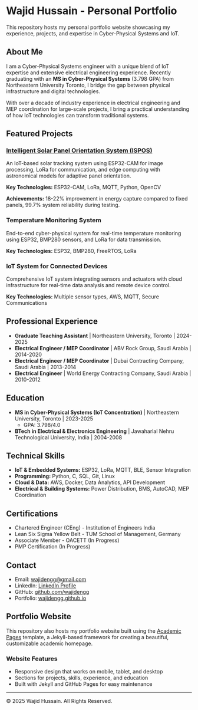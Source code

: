 # Wajid Hussain - Personal Portfolio

This repository hosts my personal portfolio website showcasing my experience, projects, and expertise in Cyber-Physical Systems and IoT.

## About Me

I am a Cyber-Physical Systems engineer with a unique blend of IoT expertise and extensive electrical engineering experience. Recently graduating with an **MS in Cyber-Physical Systems** (3.798 GPA) from Northeastern University Toronto, I bridge the gap between physical infrastructure and digital technologies.

With over a decade of industry experience in electrical engineering and MEP coordination for large-scale projects, I bring a practical understanding of how IoT technologies can transform traditional systems.

## Featured Projects

### [Intelligent Solar Panel Orientation System (ISPOS)](https://github.com/wajidengg/ispos)

An IoT-based solar tracking system using ESP32-CAM for image processing, LoRa for communication, and edge computing with astronomical models for adaptive panel orientation.

**Key Technologies:** ESP32-CAM, LoRa, MQTT, Python, OpenCV

**Achievements:** 18-22% improvement in energy capture compared to fixed panels, 99.7% system reliability during testing.

### Temperature Monitoring System

End-to-end cyber-physical system for real-time temperature monitoring using ESP32, BMP280 sensors, and LoRa for data transmission.

**Key Technologies:** ESP32, BMP280, FreeRTOS, LoRa

### IoT System for Connected Devices

Comprehensive IoT system integrating sensors and actuators with cloud infrastructure for real-time data analysis and remote device control.

**Key Technologies:** Multiple sensor types, AWS, MQTT, Secure Communications

## Professional Experience

- **Graduate Teaching Assistant** | Northeastern University, Toronto | 2024-2025
- **Electrical Engineer / MEP Coordinator** | ABV Rock Group, Saudi Arabia | 2014-2020
- **Electrical Engineer / MEP Coordinator** | Dubai Contracting Company, Saudi Arabia | 2013-2014
- **Electrical Engineer** | World Energy Contracting Company, Saudi Arabia | 2010-2012

## Education

- **MS in Cyber-Physical Systems (IoT Concentration)** | Northeastern University, Toronto | 2023-2025
  - GPA: 3.798/4.0
- **BTech in Electrical & Electronics Engineering** | Jawaharlal Nehru Technological University, India | 2004-2008

## Technical Skills

- **IoT & Embedded Systems:** ESP32, LoRa, MQTT, BLE, Sensor Integration
- **Programming:** Python, C, SQL, Git, Linux
- **Cloud & Data:** AWS, Docker, Data Analytics, API Development
- **Electrical & Building Systems:** Power Distribution, BMS, AutoCAD, MEP Coordination

## Certifications

- Chartered Engineer (CEng) - Institution of Engineers India
- Lean Six Sigma Yellow Belt - TUM School of Management, Germany
- Associate Member - OACETT (In Progress)
- PMP Certification (In Progress)

## Contact

- Email: [wajidengg@gmail.com](mailto:wajidengg@gmail.com)
- LinkedIn: [LinkedIn Profile](https://www.linkedin.com/in/your-profile/)
- GitHub: [github.com/wajidengg](https://github.com/wajidengg)
- Portfolio: [wajidengg.github.io](https://wajidengg.github.io)

## Portfolio Website

This repository also hosts my portfolio website built using the [Academic Pages](https://github.com/academicpages/academicpages.github.io) template, a Jekyll-based framework for creating a beautiful, customizable academic homepage.

### Website Features

- Responsive design that works on mobile, tablet, and desktop
- Sections for projects, skills, experience, and education
- Built with Jekyll and GitHub Pages for easy maintenance

---

© 2025 Wajid Hussain. All Rights Reserved.